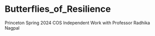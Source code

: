 # Butterflies_of_Resilience
Princeton Spring 2024 COS Independent Work with Professor Radhika Nagpal
